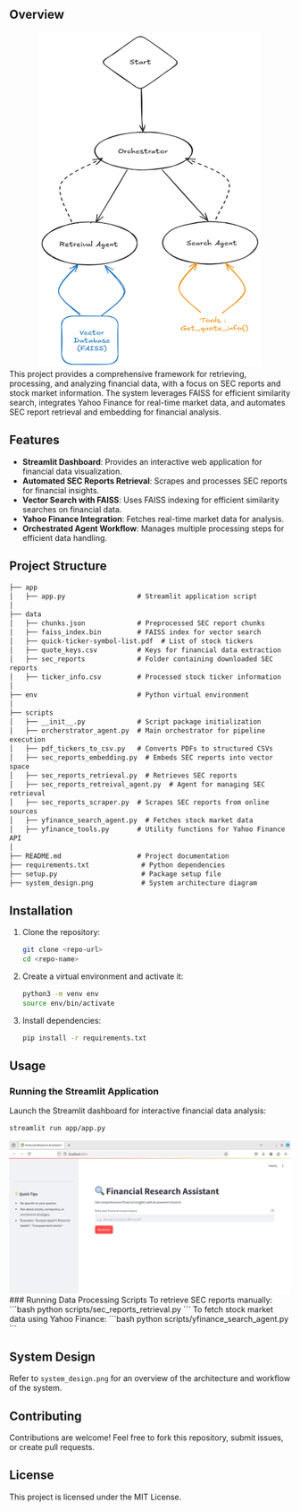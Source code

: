 ## Overview
<div align="center">
<img src="./system_design.png" alt="System Design" width="400" height="600">
</div>
This project provides a comprehensive framework for retrieving, processing, and analyzing financial data, with a focus on SEC reports and stock market information. The system leverages FAISS for efficient similarity search, integrates Yahoo Finance for real-time market data, and automates SEC report retrieval and embedding for financial analysis.

## Features
- **Streamlit Dashboard**: Provides an interactive web application for financial data visualization.
- **Automated SEC Reports Retrieval**: Scrapes and processes SEC reports for financial insights.
- **Vector Search with FAISS**: Uses FAISS indexing for efficient similarity searches on financial data.
- **Yahoo Finance Integration**: Fetches real-time market data for analysis.
- **Orchestrated Agent Workflow**: Manages multiple processing steps for efficient data handling.

## Project Structure
```
├── app
│   ├── app.py                  # Streamlit application script
│
├── data
│   ├── chunks.json             # Preprocessed SEC report chunks
│   ├── faiss_index.bin         # FAISS index for vector search
│   ├── quick-ticker-symbol-list.pdf  # List of stock tickers
│   ├── quote_keys.csv          # Keys for financial data extraction
│   ├── sec_reports             # Folder containing downloaded SEC reports
│   ├── ticker_info.csv         # Processed stock ticker information
│
├── env                         # Python virtual environment
│
├── scripts
│   ├── __init__.py             # Script package initialization
│   ├── orcherstrator_agent.py  # Main orchestrator for pipeline execution
│   ├── pdf_tickers_to_csv.py   # Converts PDFs to structured CSVs
│   ├── sec_reports_embedding.py  # Embeds SEC reports into vector space
│   ├── sec_reports_retrieval.py  # Retrieves SEC reports
│   ├── sec_reports_retreival_agent.py  # Agent for managing SEC retrieval
│   ├── sec_reports_scraper.py  # Scrapes SEC reports from online sources
│   ├── yfinance_search_agent.py  # Fetches stock market data
│   ├── yfinance_tools.py       # Utility functions for Yahoo Finance API
│
├── README.md                   # Project documentation
├── requirements.txt             # Python dependencies
├── setup.py                     # Package setup file
├── system_design.png            # System architecture diagram
```

## Installation
1. Clone the repository:
   ```bash
   git clone <repo-url>
   cd <repo-name>
   ```
2. Create a virtual environment and activate it:
   ```bash
   python3 -m venv env
   source env/bin/activate
   ```
3. Install dependencies:
   ```bash
   pip install -r requirements.txt
   ```

## Usage
### Running the Streamlit Application
Launch the Streamlit dashboard for interactive financial data analysis:
```bash
streamlit run app/app.py
```
<div align="center">
<img src="./app/image.png" alt="App">
</div>
### Running Data Processing Scripts
To retrieve SEC reports manually:
```bash
python scripts/sec_reports_retrieval.py
```
To fetch stock market data using Yahoo Finance:
```bash
python scripts/yfinance_search_agent.py
```

## System Design
Refer to `system_design.png` for an overview of the architecture and workflow of the system.

## Contributing
Contributions are welcome! Feel free to fork this repository, submit issues, or create pull requests.

## License
This project is licensed under the MIT License.